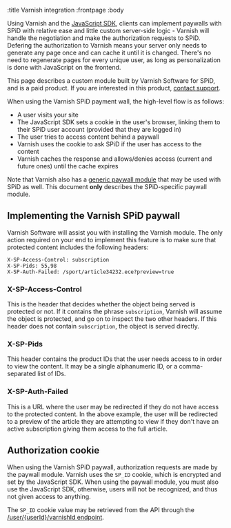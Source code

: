:title Varnish integration
:frontpage
:body

Using Varnish and the [JavaScript SDK](/sdks/javascript/), clients can implement
paywalls with SPiD with relative ease and little custom server-side logic -
Varnish will handle the negotiation and make the authorization requests to SPiD.
Defering the authorization to Varnish means your server only needs to generate
any page once and can cache it until it is changed. There's no need to
regenerate pages for every unique user, as long as personalization is done with
JavaScript on the frontend.

This page describes a custom module built by Varnish Software for SPiD, and is a
paid product. If you are interested in this product,
[contact support](mailto:support@spid.no).

When using the Varnish SPiD payment wall, the high-level flow is as follows:

- A user visits your site
- The JavaScript SDK sets a cookie in the user's browser, linking them to their
  SPiD user account (provided that they are logged in)
- The user tries to access content behind a paywall
- Varnish uses the cookie to ask SPiD if the user has access to the content
- Varnish caches the response and allows/denies access (current and future ones)
  until the cache expires

Note that Varnish also has a
[generic paywall module](https://www.varnish-software.com/product/varnish-paywall)
that may be used with SPiD as well. This document **only** describes the
SPiD-specific paywall module.

## Implementing the Varnish SPiD paywall

Varnish Software will assist you with installing the Varnish module. The only
action required on your end to implement this feature is to make sure that
protected content includes the following headers:

```text
X-SP-Access-Control: subscription
X-SP-Pids: 55,98
X-SP-Auth-Failed: /sport/article34232.ece?preview=true
```

### X-SP-Access-Control

This is the header that decides whether the object being served is protected or
not. If it contains the phrase `subscription`, Varnish will assume the object is
protected, and go on to inspect the two other headers. If this header does not
contain `subscription`, the object is served directly.

### X-SP-Pids

This header contains the product IDs that the user needs access to in order to
view the content. It may be a single alphanumeric ID, or a comma-separated list
of IDs.

### X-SP-Auth-Failed

This is a URL where the user may be redirected if they do not have access to the
protected content. In the above example, the user will be redirected to a
preview of the article they are attempting to view if they don't have an active
subscription giving them access to the full article.

## Authorization cookie

When using the Varnish SPiD paywall, authorization requests are made by the
paywall module. Varnish uses the `SP_ID` cookie, which is encrypted and set by
the JavaScript SDK. When using the paywall module, you must also use the
JavaScript SDK, otherwise, users will not be recognized, and thus not given
access to anything.

The `SP_ID` cookie value may be retrieved from the API through the
[/user/{userId}/varnishId endpoint](/endpoints/GET/user/{userId}/varnishId).
